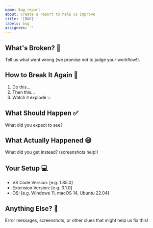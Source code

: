```yaml
---
name: Bug report
about: Create a report to help us improve
title: '[BUG] '
labels: bug
assignees: ''
---
```


## What's Broken? 🐛
Tell us what went wrong (we promise not to judge your workflow!).

## How to Break It Again 🔄
1. Do this...
2. Then this...
3. Watch it explode 💥

## What Should Happen ✅
What did you expect to see?

## What Actually Happened 😅
What did you get instead? (screenshots help!)

## Your Setup 💻
- VS Code Version: [e.g. 1.85.0]
- Extension Version: [e.g. 0.1.0] 
- OS: [e.g. Windows 11, macOS 14, Ubuntu 22.04]

## Anything Else? 🤔
Error messages, screenshots, or other clues that might help us fix this!
